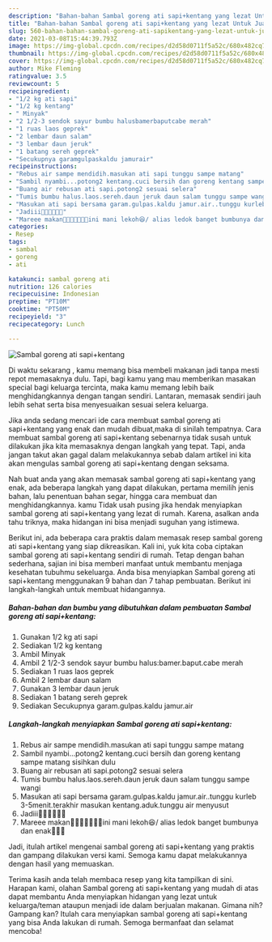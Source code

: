 ```yaml
---
description: "Bahan-bahan Sambal goreng ati sapi+kentang yang lezat Untuk Jualan"
title: "Bahan-bahan Sambal goreng ati sapi+kentang yang lezat Untuk Jualan"
slug: 560-bahan-bahan-sambal-goreng-ati-sapikentang-yang-lezat-untuk-jualan
date: 2021-03-08T15:44:39.793Z
image: https://img-global.cpcdn.com/recipes/d2d58d0711f5a52c/680x482cq70/sambal-goreng-ati-sapikentang-foto-resep-utama.jpg
thumbnail: https://img-global.cpcdn.com/recipes/d2d58d0711f5a52c/680x482cq70/sambal-goreng-ati-sapikentang-foto-resep-utama.jpg
cover: https://img-global.cpcdn.com/recipes/d2d58d0711f5a52c/680x482cq70/sambal-goreng-ati-sapikentang-foto-resep-utama.jpg
author: Mike Fleming
ratingvalue: 3.5
reviewcount: 5
recipeingredient:
- "1/2 kg ati sapi"
- "1/2 kg kentang"
- " Minyak"
- "2 1/2-3 sendok sayur bumbu halusbamerbaputcabe merah"
- "1 ruas laos geprek"
- "2 lembar daun salam"
- "3 lembar daun jeruk"
- "1 batang sereh geprek"
- "Secukupnya garamgulpaskaldu jamurair"
recipeinstructions:
- "Rebus air sampe mendidih.masukan ati sapi tunggu sampe matang"
- "Sambil nyambi...potong2 kentang.cuci bersih dan goreng kentang sampe matang sisihkan dulu"
- "Buang air rebusan ati sapi.potong2 sesuai selera"
- "Tumis bumbu halus.laos.sereh.daun jeruk daun salam tunggu sampe wangi"
- "Masukan ati sapi bersama garam.gulpas.kaldu jamur.air..tunggu kurleb 3-5menit.terakhir masukan kentang.aduk.tunggu air menyusut"
- "Jadiii🤗🤗🤗🤗🤤🤤"
- "Mareee makan🤗🤗🤗🤤🤤🤤🤤ini mani lekoh😆/ alias ledok banget bumbunya dan enak🤤🤤🤤"
categories:
- Resep
tags:
- sambal
- goreng
- ati

katakunci: sambal goreng ati 
nutrition: 126 calories
recipecuisine: Indonesian
preptime: "PT10M"
cooktime: "PT50M"
recipeyield: "3"
recipecategory: Lunch

---
```



![Sambal goreng ati sapi+kentang](https://img-global.cpcdn.com/recipes/d2d58d0711f5a52c/680x482cq70/sambal-goreng-ati-sapikentang-foto-resep-utama.jpg)

Di waktu  sekarang , kamu memang bisa membeli makanan jadi tanpa mesti repot memasaknya dulu. Tapi, bagi kamu yang mau memberikan masakan special bagi keluarga tercinta, maka kamu memang lebih baik menghidangkannya dengan tangan sendiri. Lantaran, memasak sendiri jauh lebih sehat serta bisa menyesuaikan sesuai selera keluarga.

Jika anda sedang mencari ide cara membuat sambal goreng ati sapi+kentang yang enak dan mudah dibuat,maka di sinilah tempatnya. Cara membuat sambal goreng ati sapi+kentang  sebenarnya tidak susah untuk dilakukan jika kita memasaknya dengan langkah yang tepat. Tapi, anda jangan takut akan gagal dalam melakukannya 
sebab dalam artikel ini kita akan mengulas sambal goreng ati sapi+kentang dengan seksama.  



Nah buat anda yang akan memasak sambal goreng ati sapi+kentang yang enak, ada beberapa langkah yang dapat dilakukan, pertama memilih jenis bahan, lalu penentuan bahan segar, hingga cara membuat dan menghidangkannya. kamu Tidak usah pusing jika hendak menyiapkan sambal goreng ati sapi+kentang yang lezat di rumah. Karena, asalkan anda  tahu triknya, maka hidangan ini bisa menjadi suguhan yang istimewa.

Berikut ini, ada beberapa cara praktis  dalam memasak resep sambal goreng ati sapi+kentang yang siap dikreasikan. Kali ini, yuk kita coba ciptakan sambal goreng ati sapi+kentang sendiri di rumah. Tetap dengan bahan sederhana, sajian ini bisa memberi manfaat untuk membantu menjaga kesehatan tubuhmu sekeluarga. Anda bisa menyiapkan Sambal goreng ati sapi+kentang menggunakan 9 bahan dan 7 tahap pembuatan. Berikut ini langkah-langkah untuk membuat hidangannya.

<!--inarticleads1-->

##### Bahan-bahan dan bumbu yang dibutuhkan dalam pembuatan Sambal goreng ati sapi+kentang:

1. Gunakan 1/2 kg ati sapi
1. Sediakan 1/2 kg kentang
1. Ambil  Minyak
1. Ambil 2 1/2-3 sendok sayur bumbu halus:bamer.baput.cabe merah
1. Sediakan 1 ruas laos geprek
1. Ambil 2 lembar daun salam
1. Gunakan 3 lembar daun jeruk
1. Sediakan 1 batang sereh geprek
1. Sediakan Secukupnya garam.gulpas.kaldu jamur.air




<!--inarticleads2-->

##### Langkah-langkah menyiapkan Sambal goreng ati sapi+kentang:

1. Rebus air sampe mendidih.masukan ati sapi tunggu sampe matang
1. Sambil nyambi...potong2 kentang.cuci bersih dan goreng kentang sampe matang sisihkan dulu
1. Buang air rebusan ati sapi.potong2 sesuai selera
1. Tumis bumbu halus.laos.sereh.daun jeruk daun salam tunggu sampe wangi
1. Masukan ati sapi bersama garam.gulpas.kaldu jamur.air..tunggu kurleb 3-5menit.terakhir masukan kentang.aduk.tunggu air menyusut
1. Jadiii🤗🤗🤗🤗🤤🤤
1. Mareee makan🤗🤗🤗🤤🤤🤤🤤ini mani lekoh😆/ alias ledok banget bumbunya dan enak🤤🤤🤤




Jadi, itulah artikel mengenai  sambal goreng ati sapi+kentang  yang praktis dan gampang dilakukan versi kami. Semoga kamu dapat melakukannya dengan hasil yang memuaskan. 

Terima kasih anda telah membaca resep yang kita tampilkan di sini. Harapan kami, olahan  Sambal goreng ati sapi+kentang yang mudah di atas dapat membantu Anda menyiapkan hidangan yang lezat untuk keluarga/teman ataupun menjadi ide dalam berjualan makanan. Gimana nih? Gampang kan? Itulah cara menyiapkan sambal goreng ati sapi+kentang yang bisa Anda lakukan di rumah. Semoga bermanfaat dan selamat mencoba!

